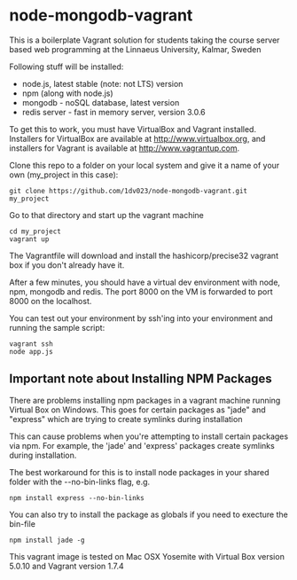 # node-mongodb-vagrant
This is a boilerplate Vagrant solution for students taking the course server based web programming at the Linnaeus University, Kalmar, Sweden

Following stuff will be installed:
* node.js, latest stable (note: not LTS) version
* npm (along with node.js)
* mongodb - noSQL database, latest version
* redis server - fast in memory server, version 3.0.6

To get this to work, you must have VirtualBox and Vagrant installed. Installers for VirtualBox are available at http://www.virtualbox.org, and installers for
Vagrant is available at http://www.vagrantup.com.

Clone this repo to a folder on your local system and give it a name of your own (my_project in this case):

    git clone https://github.com/1dv023/node-mongodb-vagrant.git my_project

Go to that directory and start up the vagrant machine

    cd my_project
    vagrant up

The Vagrantfile will download and install the hashicorp/precise32 vagrant box if you don't
already have it.

After a few minutes, you should have a virtual dev environment with node, npm, mongodb and redis.
The port 8000 on the VM is forwarded to port 8000 on the localhost.

You can test out your environment by ssh'ing into your environment and running the sample script:

    vagrant ssh
    node app.js

## Important note about Installing NPM Packages

There are problems installing npm packages in a vagrant machine running Virtual Box on Windows. This goes for certain packages as "jade" and "express" which are trying to create symlinks during installation

This can cause problems when you're attempting to install certain packages via npm. For
example, the 'jade' and 'express' packages create symlinks during installation.

The best workaround for this is to install node packages in your shared folder with the
--no-bin-links flag, e.g.

    npm install express --no-bin-links

You can also try to install the package as globals if you need to execture the bin-file

    npm install jade -g

This vagrant image is tested on Mac OSX Yosemite with Virtual Box version 5.0.10 and Vagrant version 1.7.4
